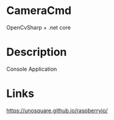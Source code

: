 # CameraCmd
OpenCvSharp + .net core

# Description
Console Application

# Links
https://unosquare.github.io/raspberryio/
